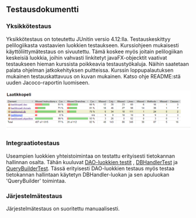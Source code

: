 ## Testausdokumentti
### Yksikkötestaus
Yksikkötestaus on toteutettu JUnitin versio 4.12:lla. Testauskeskittyy pelilogiikasta vastaavien luokkien testaukseen. Kurssiohjeen mukaisesti
käyttöliittymätestaus on sivuutettu. Tämä koskee myös joitain pelilogiikan keskeisiä luokkia, joihin vahvasti linkitetyt javaFX-objecktit vaativat testaukseen
hieman kurssista poikkeavia testaustyökaluja. Näihin saatetaan palata ohjelman jatkokehityksen puitteissa. Kurssin loppupalautuksen mukainen testauskattavuus
on kuvan mukainen. Katso ohje README:stä uuden Jacoco-raportin luomiseen.  

<img src="https://github.com/Vilppula/ot-harjoitustyo/blob/master/Laatikkopeli/dokumentaatio/img/Jacoco.png" widht=400>  

### Integraatiotestaus
Useampien luokkien yhteistoimintaa on testattu erityisesti tietokannan hallinnan osalta. Tähän kuuluvat [DAO-luokkien testit](https://github.com/Vilppula/ot-harjoitustyo/tree/master/Laatikkopeli/src/test/java/laatikkopeli/dao)
, [DBHandlerTest](https://github.com/Vilppula/ot-harjoitustyo/blob/master/Laatikkopeli/src/test/java/laatikkopeli/db/DBhandlerTest.java) 
ja [QueryBuilderTest](https://github.com/Vilppula/ot-harjoitustyo/blob/master/Laatikkopeli/src/test/java/laatikkopeli/db/QueryBuilderTest.java). Tässä erityisesti
DAO-luokkien testaus myös testaa tietokannan hallintaan käytetyn DBHandler-luokan ja sen apuluokan 'QueryBuilder' toimintaa.
### Järjestelmätestaus
Järjestelmätestaus on suoritettu manuaalisesti.
